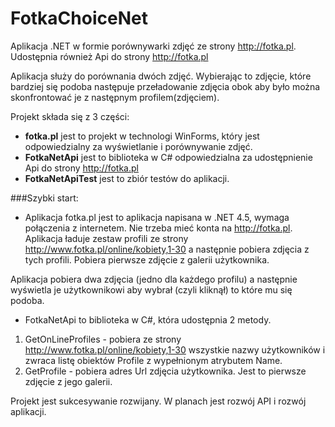 FotkaChoiceNet
==============

Aplikacja .NET w formie porównywarki zdjęć ze strony http://fotka.pl. Udostępnia również Api do strony http://fotka.pl

Aplikacja służy do porównania dwóch zdjęć. Wybierając to zdjęcie, które bardziej się podoba następuje przeładowanie zdjęcia obok aby było można skonfrontować je z następnym profilem(zdjęciem).

Projekt składa się z 3 części:

* <b>fotka.pl</b> jest to projekt w technologi WinForms, który jest odpowiedzialny za wyświetlanie i porównywanie zdjęć. 
* <b>FotkaNetApi</b> jest to biblioteka w C# odpowiedzialna za udostępnienie Api do strony http://fotka.pl
* <b>FotkaNetApiTest</b> jest to zbiór testów do aplikacji.


###Szybki start:

* Aplikacja fotka.pl jest to aplikacja napisana w .NET 4.5, wymaga połączenia z internetem. Nie trzeba  mieć konta na http://fotka.pl. Aplikacja ładuje zestaw profili ze strony http://www.fotka.pl/online/kobiety,1-30 a następnie pobiera zdjęcia z tych profili. Pobiera pierwsze zdjęcie z galerii użytkownika. 

Aplikacja pobiera dwa zdjęcia (jedno dla każdego profilu) a następnie wyświetla je użytkownikowi aby wybrał (czyli kliknął) to które mu się podoba.

* FotkaNetApi to biblioteka w C#, która udostępnia 2 metody.
 1. GetOnLineProfiles - pobiera ze strony http://www.fotka.pl/online/kobiety,1-30 wszystkie nazwy użytkowników i zwraca listę obiektów Profile z wypełnionym atrybutem Name.
 2. GetProfile - pobiera adres Url zdjęcia użytkownika. Jest to pierwsze zdjęcie z jego galerii. 
 
Projekt jest sukcesywanie rozwijany. W planach jest rozwój API i rozwój aplikacji.



